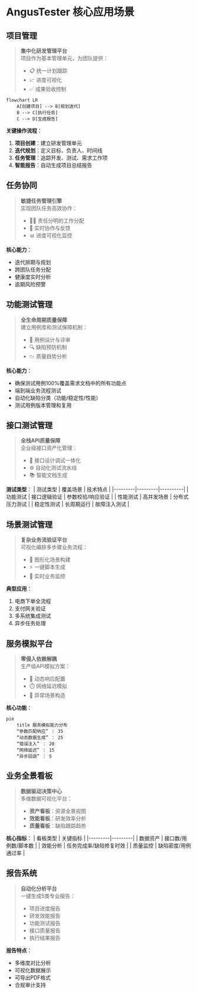 # AngusTester 核心应用场景

## 项目管理

> **集中化研发管理平台**  
> 项目作为基本管理单元，为团队提供：
> - 📋 统一计划跟踪
> - 📈 进度可视化
> - ✅ 成果验收控制

```mermaid
flowchart LR
    A[创建项目] --> B[规划迭代]
    B --> C[执行任务]
    C --> D[生成报告]
```

**关键操作流程**：
1. **项目创建**：建立研发管理单元
2. **迭代规划**：定义目标、负责人、时间线
3. **任务管理**：追踪开发、测试、需求工作项
4. **智能报告**：自动生成项目总结报告

<Vid src="/video/tester/introduction/project.mp4" />

## 任务协同

> **敏捷任务管理引擎**  
> 实现团队任务高效协作：
> - 👨‍💼 责任分明的工作分配
> - 🔄 实时协作与反馈
> - 📊 进度可视化监控

**核心能力**：
- 迭代排期与规划
- 跨团队任务分配
- 健康度实时分析
- 逾期风险预警

<Vid src="/video/tester/introduction/task.mp4" />

## 功能测试管理

> **全生命周期质量保障**  
> 建立用例库和测试保障机制：
> - 📝 用例设计与评审
> - 🔍 缺陷预防机制
> - 📉 质量趋势分析

**核心能力**：
- 确保测试用例100%覆盖需求文档中的所有功能点
- 端到端业务流程测试
- 自动化缺陷分类（功能/稳定性/性能）
- 测试用例版本管理和复用

<Vid src="/video/tester/introduction/case.mp4" />

## 接口测试管理

> **全栈API质量保障**  
> 企业级接口资产化管理：
> - 🧩 接口设计调试一体化
> - ⚙️ 自动化测试流水线
> - 📚 智能文档生成

**测试类型**：
| 测试类型 | 覆盖场景 | 技术特点 |
|---------|---------|----------|
| 功能测试 | 接口逻辑验证 | 参数校验/响应验证 |
| 性能测试 | 高并发场景 | 分布式压力测试 |
| 稳定性测试 | 长周期运行 | 故障注入测试 |

<Vid src="/video/tester/introduction/test.mp4" />

## 场景测试管理

> **复杂业务流验证平台**  
> 可视化编排多步骤业务流程：
> - 🧩 图形化场景构建
> - ⚡️ 一键脚本生成
> - 🚨 实时业务监控

**典型应用**：
1. 电商下单全流程
2. 支付网关验证
3. 多系统集成测试
4. 异步任务处理

<Vid src="/video/tester/introduction/scenarios.mp4" />

## 服务模拟平台

> **零侵入依赖解耦**  
> 生产级API模拟方案：
> - 🔧 动态响应配置
> - ⏱️ 网络延迟模拟
> - 🧪 异常场景构造

**核心功能**：
```mermaid
pie
    title 服务模拟能力分布
    “参数匹配响应” ： 35
    “动态数据生成” ： 25
    “错误注入” ： 20
    “网络延迟” ： 15
    “异步回调” ： 5
```

<Vid src="/video/tester/introduction/mock.mp4" />

## 业务全景看板

> **数据驱动决策中心**  
> 多维数据可视化平台：
> - **资产看板**：资源全景视图
> - **效能看板**：研发效率分析
> - **质量看板**：缺陷跟踪趋势

**核心指标**：
| 看板类型 | 关键指标 |
|---------|---------|
| 数据资产 | 接口数/用例数/脚本数 |
| 效能分析 | 任务完成率/缺陷修复时效 |
| 质量监控 | 缺陷密度/用例通过率 |

<Vid src="/video/tester/introduction/kanban.mp4" />

## 报告系统

> **自动化分析平台**  
> 一键生成5类专业报告：
> - 项目进度报告
> - 研发效能报告
> - 功能测试报告
> - 接口质量报告
> - 执行结果报告

**报告特点**：
- 多维度对比分析
- 可视化数据展示
- 可导出PDF格式
- 合规审计支持

<Vid src="/video/tester/introduction/report.mp4" />
